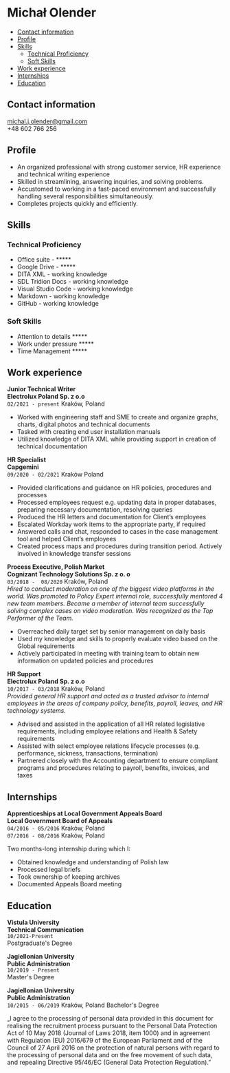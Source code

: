 <!-- omit in toc -->
# Michał Olender  

- [Contact information](#contact-information)
- [Profile](#profile)
- [Skills](#skills)
  - [Technical Proficiency](#technical-proficiency)
  - [Soft Skills](#soft-skills)
- [Work experience](#work-experience)
- [Internships](#internships)
- [Education](#education)


## Contact information
michal.j.olender@gmail.com  
+48 602 766 256 

## Profile

* An organized professional with strong customer service, HR experience and technical writing
experience
* Skilled in streamlining, answering inquiries, and solving problems. 
* Accustomed to working in a
fast-paced environment and successfully handling several responsibilities simultaneously.
* Completes projects quickly and efficiently.  

## Skills  

### Technical Proficiency
* Office suite - \*****
* Google Drive - \*****
* DITA XML - working knowledge
* SDL Tridion Docs - working knowledge
* Visual Studio Code - working knowledge
* Markdown - working knowledge
* GitHub - working knowledge 

### Soft Skills  
* Attention to details \*****
* Work under pressure \*****
* Time Management \*****  

<div style="page-break-after: always;"></div>  

## Work experience

**Junior Technical Writer**  
**Electrolux Poland Sp. z o.o**  
`02/2021 - present` Kraków, Poland  
* Worked with engineering staff and SME to create and organize graphs, charts, digital photos and
technical documents
* Tasked with creating end user installation manuals 
* Utilized knowledge of DITA XML while providing support in creation of technical documentation

**HR Specialist**  
**Capgemini**  
`09/2020 - 02/2021` Kraków Poland  
* Provided clarifications and guidance on HR policies, procedures and processes
* Processed employees request e.g. updating data in proper databases, preparing necessary
documentation, resolving queries
* Produced the HR letters and documentation for Client’s employees
* Escalated Workday work items to the appropriate party, if required
* Answered calls and chat, responded to cases in the case management tool and helped Client’s
employees
* Created process maps and procedures during transition period. Actively involved in knowledge
transfer sessions  

**Process Executive, Polish Market**  
**Cognizant Technology Solutions Sp. z o. o**  
`03/2018 -  08/2020` Kraków, Poland  
*Hired to conduct moderation on one of the biggest video platforms in the world. Was promoted
to Policy Expert internal role, successfully mentored 4 new team members. Became a member
of internal team successfully solving complex cases on video moderation. Was recognized as the
Top Performer of the Team.*  
* Overreached daily target set by senior management on daily basis
* Used my knowledge and skills to properly evaluate video based on the Global requirements
* Actively participated in meeting with training team to obtain new information on updated
policies and procedures  

**HR Support**  
**Electrolux Poland Sp. z o.o**  
`10/2017 - 03/2018` Kraków, Poland  
*Provided general HR support and acted as a trusted advisor to internal employees in the areas
of company policy, benefits, payroll, leaves, and HR technology systems.*  
* Advised and assisted in the application of all HR related legislative requirements, including
employee relations and Health & Safety requirements
* Assisted with select employee relations lifecycle processes (e.g. performance, sickness,
transactions, termination)
* Partnered closely with the Accounting department to ensure compliant programs and
procedures relating to payroll, benefits, invoices, and taxes  

## Internships  

**Apprenticeships at Local Government Appeals Board**  
**Local Government Board of Appeals**  
`04/2016 - 05/2016` Kraków, Poland   
`07/2016 - 08/2016` Kraków, Poland  

Two months-long internship during which I:
* Obtained knowledge and understanding of Polish law
* Processed legal briefs
* Took ownership of keeping archives
* Documented Appeals Board meeting  

## Education  

**Vistula University**  
**Technical Communication**    
`10/2021-Present`  
Postgraduate's Degree

**Jagiellonian University**  
**Public Administration**    
`10/2019 - Present`  
Master's Degree
 
**Jagiellonian University**  
**Public Administration**  
`10/2015 - 06/2019` Kraków, Poland
Bachelor's Degree  

„I agree to the processing of personal data provided in this document for realising the
recruitment process pursuant to the Personal Data Protection Act of 10 May 2018 (Journal of
Laws 2018, item 1000) and in agreement with Regulation (EU) 2016/679 of the European
Parliament and of the Council of 27 April 2016 on the protection of natural persons with regard
to the processing of personal data and on the free movement of such data, and repealing
Directive 95/46/EC (General Data Protection Regulation).”



